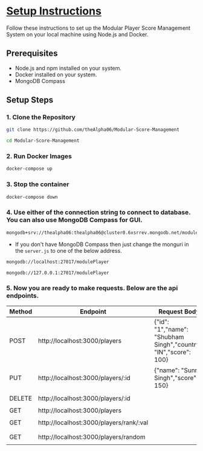 # [Setup Instructions](https://github.com/theAlpha06/Modular-Score-Management)

Follow these instructions to set up the Modular Player Score Management System on your local machine using Node.js and Docker.

## Prerequisites

- Node.js and npm installed on your system.
- Docker installed on your system.
- MongoDB Compass

## Setup Steps

### 1. Clone the Repository

```bash
git clone https://github.com/theAlpha06/Modular-Score-Management
```

```bash
cd Modular-Score-Management
```

### 2. Run Docker Images
```bash
docker-compose up
```

### 3. Stop the container
```bash
docker-compose down
```

### 4. Use either of the connection string to connect to database. You can also use MongoDB Compass for GUI.
```bash
mongodb+srv://thealpha06:thealpha06@cluster0.6xsrrev.mongodb.net/moduleplayer
```

- If you don't have MongoDB Compass then just change the monguri in the `server.js` to one of the below address.
```bash
mongodb://localhost:27017/modulePlayer
``` 
```bash
mongodb://127.0.0.1:27017/modulePlayer
```

### 5. Now you are ready to make requests. Below are the api endpoints.

| Method | Endpoint                                | Request Body                                      | CURL Command                                           |
|--------|-----------------------------------------|---------------------------------------------------|--------------------------------------------------------|
| POST   | http://localhost:3000/players           | {"id": "1","name": "Shubham Singh","country": "IN","score": 100} | ```curl -X POST -H "Content-Type: application/json" -d '{"id": "1","name": "Shubham Singh","country": "IN","score": 100}' http://localhost:3000/players``` |
| PUT    | http://localhost:3000/players/:id       | {"name": "Sunny Singh","score": 150}               | ```curl -X PUT -H "Content-Type: application/json" -d '{"name": "Sunny Singh","score": 150}' http://localhost:3000/players/:id``` |
| DELETE | http://localhost:3000/players/:id       |                                                   | ```curl -X DELETE http://localhost:3000/players/:id``` |
| GET    | http://localhost:3000/players           |                                                   | ```curl http://localhost:3000/players```                |
| GET    | http://localhost:3000/players/rank/:val |                                                   | ```curl http://localhost:3000/players/rank/:val```      |
| GET    | http://localhost:3000/players/random    |                                                   | ```curl http://localhost:3000/players/random```         |
